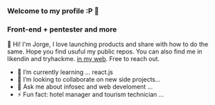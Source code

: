 ### Welcome to my profile :P 👋


### Front-end + pentester and more
👋 Hi! I'm Jorge, I love launching products and share with how to do the same. Hope you find usuful my public repos. You can also find me in likendin and tryhackme. [in my web](https://jorgegso.github.io/portafolioPrincipal/). Free to reach out.



- 🌱 I’m currently learning ... react.js
- 👯 I’m looking to collaborate on new side projects...
- 💬 Ask me about infosec and web develoment ...
- ⚡ Fun fact: hotel manager and tourism technician ...



